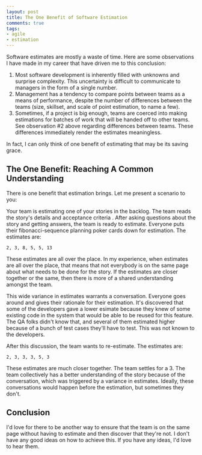 ```yaml
---
layout: post
title: The One Benefit of Software Estimation
comments: true
tags:
- agile
- estimation
---
```


Software estimates are mostly a waste of time. Here are some observations I have made in my career that have driven me to this conclusion:

1) Most software development is inherently filled with unknowns and surprise complexity. This uncertainty is difficult to communicate to managers in the form of a single number.
2) Management has a tendency to compare points between teams as a means of performance, despite the number of differences between the teams (size, skillset, and scale of point estimation, to name a few).
3) Sometimes, if a project is big enough, teams are coerced into making estimations for batches of work that will be handed off to other teams. See observation #2 above regarding differences between teams. These differences immediately render the estimates meaningless.

In fact, I can only think of one benefit of estimating that may be its saving grace.

## The One Benefit: Reaching A Common Understanding

There is one benefit that estimation brings. Let me present a scenario to you:

Your team is estimating one of your stories in the backlog. The team reads the story's details and acceptance criteria . After asking questions about the story and getting answers, the team is ready to estimate. Everyone puts their fibonacci-sequence planning poker cards down for estimation. The estimates are:

`2, 3, 8, 5, 5, 13`

These estimates are all over the place. In my experience, when estimates are all over the place, that means that not everybody is on the same page about what needs to be done for the story. If the estimates are closer together or the same, then there is more of a shared understanding amongst the team.

This wide variance in estimates warrants a conversation. Everyone goes around and gives their rationale for their estimation. It's discovered that some of the developers gave a lower esimate because they knew of some existing code in the system that would be able to be reused for this feature. The QA folks didn't know that, and several of them estimated higher because of a bunch of test cases they'll have to test. This was not known to the developers.

After this discussion, the team wants to re-estimate. The estimates are:

`2, 3, 3, 3, 5, 3`

These estimates are much closer together. The team settles for a 3. The team collectively has a better understanding of the story because of the conversation, which was triggered by a variance in estimates. Ideally, these conversations would happen before the estimation, but sometimes they don't.

## Conclusion

I'd love for there to be another way to ensure that the team is on the same page without having to estimate and then discover that they're not. I don't have any good ideas on how to achieve this. If you have any ideas, I'd love to hear them.